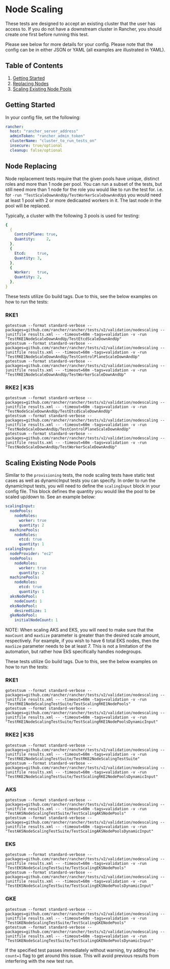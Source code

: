 # Node Scaling

These tests are designed to accept an existing cluster that the user has access to. If you do not have a downstream cluster in Rancher, you should create one first before running this test.

Please see below for more details for your config. Please note that the config can be in either JSON or YAML (all examples are illustrated in YAML).

## Table of Contents
1. [Getting Started](#Getting-Started)
2. [Replacing Nodes](#Node-Replacing)
3. [Scaling Existing Node Pools](#Scaling-Existing-Node-Pools)

## Getting Started
In your config file, set the following:
```yaml
rancher:
  host: "rancher_server_address"
  adminToken: "rancher_admin_token"
  clusterName: "cluster_to_run_tests_on"
  insecure: true/optional
  cleanup: false/optional
```

## Node Replacing
Node replacement tests require that the given pools have unique, distinct roles and more than 1 node per pool. You can run a subset of the tests, but still need more than 1 node for the role you would like to run the test for. i.e. for `-run ^TestScaleDownAndUp/TestWorkerScaleDownAndUp$` you would need at least 1 pool with 2 or more dedicaated workers in it. The last node in the pool will be replaced. 

Typically, a cluster with the following 3 pools is used for testing:
```yaml
{
  {
    ControlPlane: true,
    Quantity:     2,
  },
  {
    Etcd:     true,
    Quantity: 3,
  },
  {
    Worker:   true,
    Quantity: 2,
  },
}
  ```

These tests utilize Go build tags. Due to this, see the below examples on how to run the tests:

### RKE1
`gotestsum --format standard-verbose --packages=github.com/rancher/rancher/tests/v2/validation/nodescaling --junitfile results.xml -- -timeout=60m -tags=validation -v -run "TestRKE1NodeScaleDownAndUp/TestEtcdScaleDownAndUp"` \
`gotestsum --format standard-verbose --packages=github.com/rancher/rancher/tests/v2/validation/nodescaling --junitfile results.xml -- -timeout=60m -tags=validation -v -run "TestRKE1NodeScaleDownAndUp/TestControlPlaneScaleDownAndUp"` \
`gotestsum --format standard-verbose --packages=github.com/rancher/rancher/tests/v2/validation/nodescaling --junitfile results.xml -- -timeout=60m -tags=validation -v -run "TestRKE1NodeScaleDownAndUp/TestWorkerScaleDownAndUp"`

### RKE2 | K3S
`gotestsum --format standard-verbose --packages=github.com/rancher/rancher/tests/v2/validation/nodescaling --junitfile results.xml -- -timeout=60m -tags=validation -v -run "TestNodeScaleDownAndUp/TestEtcdScaleDownAndUp"` \
`gotestsum --format standard-verbose --packages=github.com/rancher/rancher/tests/v2/validation/nodescaling --junitfile results.xml -- -timeout=60m -tags=validation -v -run "TestNodeScaleDownAndUp/TestControlPlaneScaleDownAndUp"` \
`gotestsum --format standard-verbose --packages=github.com/rancher/rancher/tests/v2/validation/nodescaling --junitfile results.xml -- -timeout=60m -tags=validation -v -run "TestNodeScaleDownAndUp/TestWorkerScaleDownAndUp"`

## Scaling Existing Node Pools
Similar to the `provisioning` tests, the node scaling tests have static test cases as well as dynamicInput tests you can specify. In order to run the dynamicInput tests, you will need to define the `scalingInput` block in your config file. This block defines the quantity you would like the pool to be scaled up/down to. See an example below:
```yaml
scalingInput:
  nodePools:
    nodeRoles:
      worker: true
      quantity: 2
  machinePools:
    nodeRoles:
      etcd: true
      quantity: 1
scalingInput:
  nodeProvider: "ec2"
  nodePools:
    nodeRoles:
      worker: true
      quantity: 2
  machinePools:
    nodeRoles:
      etcd: true
      quantity: 1
  aksNodePool:
    nodeCount: 1
  eksNodePool:
    desiredSize: 1
  gkeNodePool:
    initialNodeCount: 1
```
NOTE: When scaling AKS and EKS, you will need to make sure that the `maxCount` and `maxSize` parameter is greater than the desired scale amount, respectively. For example, if you wish to have 6 total EKS nodes, then the `maxSize` parameter needs to be at least 7. This is not a limitation of the automation, but rather how EkS specifically handles nodegroups.

These tests utilize Go build tags. Due to this, see the below examples on how to run the tests:

### RKE1
`gotestsum --format standard-verbose --packages=github.com/rancher/rancher/tests/v2/validation/nodescaling --junitfile results.xml -- -timeout=60m -tags=validation -v -run "TestRKE1NodeScalingTestSuite/TestScalingRKE1NodePools"` \
`gotestsum --format standard-verbose --packages=github.com/rancher/rancher/tests/v2/validation/nodescaling --junitfile results.xml -- -timeout=60m -tags=validation -v -run "TestRKE1NodeScalingTestSuite/TestScalingRKE1NodePoolsDynamicInput"`

### RKE2 | K3S
`gotestsum --format standard-verbose --packages=github.com/rancher/rancher/tests/v2/validation/nodescaling --junitfile results.xml -- -timeout=60m -tags=validation -v -run "TestRKE2NodeScalingTestSuite/TestRKE2NodeScalingTestSuite"` \
`gotestsum --format standard-verbose --packages=github.com/rancher/rancher/tests/v2/validation/nodescaling --junitfile results.xml -- -timeout=60m -tags=validation -v -run "TestRKE2NodeScalingTestSuite/TestScalingRKE2NodePoolsDynamicInput"`

### AKS
`gotestsum --format standard-verbose --packages=github.com/rancher/rancher/tests/v2/validation/nodescaling --junitfile results.xml -- -timeout=60m -tags=validation -v -run "TestAKSNodeScalingTestSuite/TestScalingAKSNodePools"` \
`gotestsum --format standard-verbose --packages=github.com/rancher/rancher/tests/v2/validation/nodescaling --junitfile results.xml -- -timeout=60m -tags=validation -v -run "TestAKSNodeScalingTestSuite/TestScalingAKSNodePoolsDynamicInput"`

### EKS
`gotestsum --format standard-verbose --packages=github.com/rancher/rancher/tests/v2/validation/nodescaling --junitfile results.xml -- -timeout=60m -tags=validation -v -run "TestEKSNodeScalingTestSuite/TestScalingEKSNodePools"` \
`gotestsum --format standard-verbose --packages=github.com/rancher/rancher/tests/v2/validation/nodescaling --junitfile results.xml -- -timeout=60m -tags=validation -v -run "TestEKSNodeScalingTestSuite/TestScalingEKSNodePoolsDynamicInput"`

### GKE
`gotestsum --format standard-verbose --packages=github.com/rancher/rancher/tests/v2/validation/nodescaling --junitfile results.xml -- -timeout=60m -tags=validation -v -run "TestGKENodeScalingTestSuite/TestScalingGKENodePools"` \
`gotestsum --format standard-verbose --packages=github.com/rancher/rancher/tests/v2/validation/nodescaling --junitfile results.xml -- -timeout=60m -tags=validation -v -run "TestGKENodeScalingTestSuite/TestScalingGKENodePoolsDynamicInput"`

If the specified test passes immediately without warning, try adding the `-count=1` flag to get around this issue. This will avoid previous results from interfering with the new test run.
